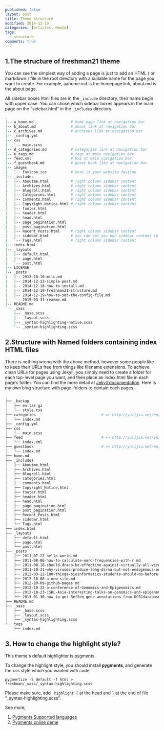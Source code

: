 ```yaml
---
published: false
layout: post
title: Theme structure
modified: 2014-12-19
categories: [articles, Howto]
tags: 
  - structure
comments: true
---
```



## 1.The structure of freshman21 theme

You can see the simplest way of adding a page is just to add an HTML ( or markdown ) file in the root directory with a suitable name for the page you want to create. For example, aahome.md is the homepage link, about.md is the about page.

All sidebar boxes html files are in the <code>_include</code> directory, their name begin with upper case. You can chose which sidebar boxes appears in the main page on the <q>sidebar.html</q> in the <code>_includes</code> directory. 



```bash
.
|-- a_home.md                 # home page link at navigation bar
|-- b_about.md                # about link at navigation bar
|-- c_archives.md             # archives link at navigation bar
|-- _config.yml
|-- css
|   `-- main.scss
|-- d_categories.md           # categories link at navigation bar 
|-- e_tags.md                 # tags at main navigation bar
|-- feed.xml                  # RSS at main navigation bar
|-- f_guestbook.md            # guest book like at navigation bar
|-- images
|   `-- favicon.ico           # here is your website favicon
|-- _includes
|   |-- Aboutme.html          # right column sidebar content
|   |-- Archives.html         # right column sidebar content
|   |-- Blogroll.html         # right column sidebar content
|   |-- Categories.html       # right column sidebar content
|   |-- comments.html         # right column sidebar content
|   |-- Copyright_Notice.html # right column sidebar content
|   |-- footer.html
|   |-- header.html
|   |-- head.html
|   |-- page_pagination.html
|   |-- post_pagination.html
|   |-- Recent_Posts.html     # right column sidebar content
|   |-- sidebar.html          # you can set you own sidebar content in here
|   `-- Tags.html             # right column sidebar content
|-- index.html
|-- _layouts
|   |-- default.html
|   |-- page.html
|   `-- post.html
|-- LICENSE
|-- _posts
|   |-- 2013-10-10-milu.md
|   |-- 2014-12-13-simple-post.md
|   |-- 2014-12-18-how-to-install.md
|   |-- 2014-12-19-freshman21-structure.md
|   |-- 2014-12-19-how-to-set-the-config-file.md
|   `-- 2015-03-31-readme.md
|-- README.md
`-- _sass
    |-- _base.scss
    |-- _layout.scss
    |-- _syntax-highlighting-native.scss
    `-- _syntax-highlighting.scss
```

## 2.Structure with Named folders containing index HTML files


There is nothing wrong with the above method, however some people like to keep their URLs free from things like filename extensions. To achieve clean URLs for pages using Jekyll, you simply need to create a folder for each top-level page you want, and then place an index.html file in each page’s folder. You can find the more detail at [Jekyll documentation](http://jekyllrb.com/docs/pages/ "Creating pages"). Here is my own blog structure with page-folders to contain each pages.


```bash
.
├── _backup
│   ├── en.tar.gz
│   └── style.css
├── categories                              # => http://yulijia.net/en/categories/ 
│   └── index.md
├── _config.yml
├── css
│   └── main.scss
├── feed                                    # => http://yulijia.net/en/feed/index.xml
│   └── index.xml
├── guestbook                               # => http://yulijia.net/en/guestbook/
│   └── index.md
├── home.md
├── _includes
│   ├── Aboutme.html
│   ├── Archives.html
│   ├── Blogroll.html
│   ├── Categories.html
│   ├── comments.html
│   ├── Copyright_Notice.html
│   ├── footer.html
│   ├── header.html
│   ├── head.html
│   ├── page_pagination.html
│   ├── post_pagination.html
│   ├── Recent_Posts.html
│   ├── sidebar.html
│   └── Tags.html
├── index.html
├── _layouts
│   ├── default.html
│   ├── page.html
│   └── post.html
├── _posts
│   ├── 2011-07-22-hello-world.md
│   ├── 2011-08-06-how-to-calculate-word-frequencies-with-r.md
│   ├── 2011-08-18-should-draco-be-effective-against-virtually-all-viruses.md
│   ├── 2011-10-21-why-viruses-produce-long-dsrna-but-not-endogenous-ones.md
│   ├── 2012-03-22-100-things-bioinformatics-students-should-do-before-graduating.md
│   ├── 2012-10-08-a-new-site.md
│   ├── 2012-10-09-github-pages.md
│   ├── 2012-10-22-a-conference-of-Genomics-and-Epigenomics.md
│   ├── 2012-10-23-CSHL-Asia-interesting-talks-on-genomics-and-epigenomics.md
│   └── 2013-01-30-how-to-get-RefSeq-gene-annotations-from-UCSCdatabase.md
├── README.md
├── _sass
│   ├── _base.scss
│   ├── _layout.scss
│   └── _syntax-highlighting.scss
└── tags
    └── index.md
```

## 3. How to change the highlight style?

This theme's default highlighter is pygments.

To change the highlight style, you should install **pygments**, and generate the css style which you wanted with code 

<code>pygmentize -S default -f html > freshman/_sass/_syntax-highlighting.scss</code>

Please make sure, add <code>.highlight {</code> at the head  and <code>}</code> at the end of file <q>_syntax-highlighting.scss</q>.

See more,

1. [Pygments Supported languages](http://pygments.org/languages/)
2. [Pygments online deme](http://stackoverflow.com/questions/9652490/do-i-need-to-generate-a-css-file-from-pygments-for-my-jekyll-blog-to-enable-col)
